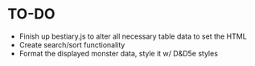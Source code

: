 # TO-DO
* Finish up bestiary.js to alter all necessary table data to set the HTML
* Create search/sort functionality
* Format the displayed monster data, style it w/ D&D5e styles